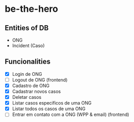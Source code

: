 # be-the-hero

## Entities of DB

* ONG
* Incident (Caso)

## Funcionalities

* [x] Login de ONG
* [ ] Logout de ONG (frontend)
* [x] Cadastro de ONG
* [x] Cadastrar novos casos
* [x] Deletar casos
* [x] Listar casos especificos de uma ONG
* [x] Listar todos os casos de uma ONG
* [ ] Entrar em contato com a ONG (WPP & email) (frontend)

